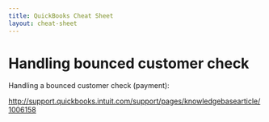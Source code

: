 ```yaml
---
title: QuickBooks Cheat Sheet
layout: cheat-sheet
---
```


# Handling bounced customer check

Handling a bounced customer check (payment):

<http://support.quickbooks.intuit.com/support/pages/knowledgebasearticle/1006158>
